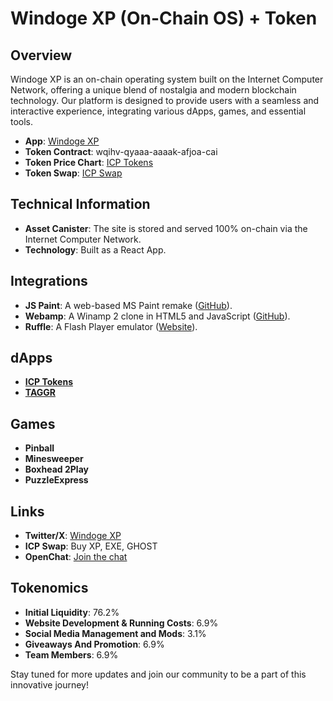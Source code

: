 # Windoge XP (On-Chain OS) + Token

## Overview
Windoge XP is an on-chain operating system built on the Internet Computer Network, offering a unique blend of nostalgia and modern blockchain technology. Our platform is designed to provide users with a seamless and interactive experience, integrating various dApps, games, and essential tools.

- **App**: [Windoge XP](https://windogexp.net)
- **Token Contract**: wqihv-qyaaa-aaaak-afjoa-cai
- **Token Price Chart**: [ICP Tokens](https://icptokens.net/token/wqihv-qyaaa-aaaak-afjoa-cai)
- **Token Swap**: [ICP Swap](https://app.icpswap.com/swap?input=ryjl3-tyaaa-aaaaa-aaaba-cai&output=wqihv-qyaaa-aaaak-afjoa-cai)

## Technical Information
- **Asset Canister**: The site is stored and served 100% on-chain via the Internet Computer Network.
- **Technology**: Built as a React App.

## Integrations
- **JS Paint**: A web-based MS Paint remake ([GitHub](https://github.com/1j01/jspaint)).
- **Webamp**: A Winamp 2 clone in HTML5 and JavaScript ([GitHub](https://github.com/captbaritone/webamp)).
- **Ruffle**: A Flash Player emulator ([Website](https://ruffle.rs/)).

## dApps
- [**ICP Tokens**](https://icptokens.net)
- [**TAGGR**](https://taggr.link/)

## Games
- **Pinball**
- **Minesweeper**
- **Boxhead 2Play**
- **PuzzleExpress**

## Links
- **Twitter/X**: [Windoge XP](https://x.com/_WindogeXP)
- **ICP Swap**: Buy XP, EXE, GHOST
- **OpenChat**: [Join the chat](https://oc.app/community/myvs2-2yaaa-aaaar-a26tq-cai/)

## Tokenomics
- **Initial Liquidity**: 76.2%
- **Website Development & Running Costs**: 6.9%
- **Social Media Management and Mods**: 3.1%
- **Giveaways And Promotion**: 6.9%
- **Team Members**: 6.9%

Stay tuned for more updates and join our community to be a part of this innovative journey!
